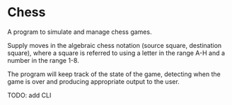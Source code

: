 # Chess
A program to simulate and manage chess games. 

Supply moves in the algebraic chess notation (source square, destination square), where a square is referred to using a letter in the range A-H and a number in the range 1-8. 

The program will keep track of the state of the game, detecting when the game is over and producing appropriate output to the user. 

TODO: add CLI
